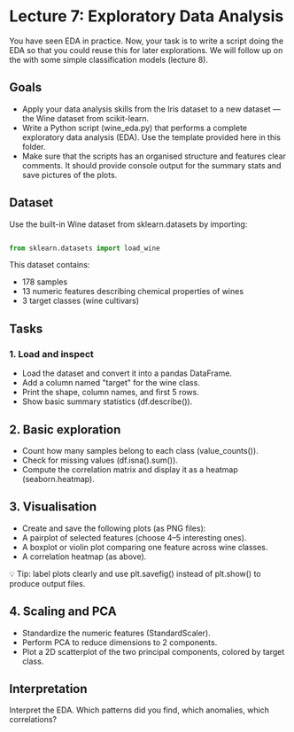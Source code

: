 # Lecture 7: Exploratory Data Analysis
You have seen EDA in practice. Now, your task is to write a script doing the EDA so that you could reuse this for later explorations. We will follow up on the with some simple classification models (lecture 8).


## Goals

- Apply your data analysis skills from the Iris dataset to a new dataset — the Wine dataset from scikit-learn.
- Write a Python script (wine_eda.py) that performs a complete exploratory data analysis (EDA). Use the template provided here in this folder.
- Make sure that the scripts has an organised structure and features clear comments. It should provide console output for the summary stats and save pictures of the plots.

## Dataset

Use the built-in Wine dataset from sklearn.datasets by importing:
```python

from sklearn.datasets import load_wine

```

This dataset contains:

- 178 samples
- 13 numeric features describing chemical properties of wines
- 3 target classes (wine cultivars)

## Tasks
### 1. Load and inspect

- Load the dataset and convert it into a pandas DataFrame.
- Add a column named "target" for the wine class.
- Print the shape, column names, and first 5 rows.
- Show basic summary statistics (df.describe()).

## 2. Basic exploration

- Count how many samples belong to each class (value_counts()).
- Check for missing values (df.isna().sum()).
- Compute the correlation matrix and display it as a heatmap (seaborn.heatmap).

## 3. Visualisation

- Create and save the following plots (as PNG files):
- A pairplot of selected features (choose 4–5 interesting ones).
- A boxplot or violin plot comparing one feature across wine classes.
- A correlation heatmap (as above).

💡 Tip: label plots clearly and use plt.savefig() instead of plt.show() to produce output files.

## 4. Scaling and PCA

- Standardize the numeric features (StandardScaler).
- Perform PCA to reduce dimensions to 2 components.
- Plot a 2D scatterplot of the two principal components, colored by target class.

## Interpretation 

Interpret the EDA. Which patterns did you find, which anomalies, which correlations?

